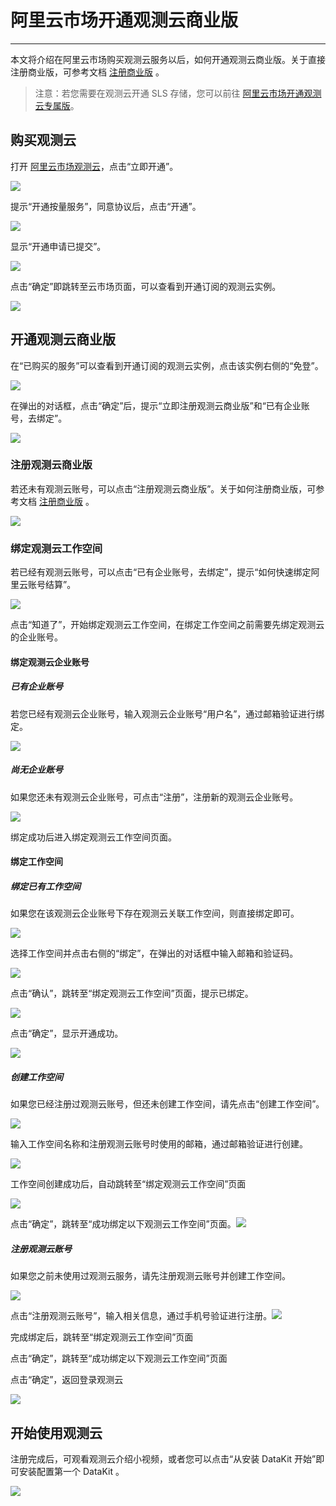 # 阿里云市场开通观测云商业版
---

本文将介绍在阿里云市场购买观测云服务以后，如何开通观测云商业版。关于直接注册商业版，可参考文档 [注册商业版](../billing/commercial-register.md) 。

> 注意：若您需要在观测云开通 SLS 存储，您可以前往 [阿里云市场开通观测云专属版](../billing/commercial-aliyun-sls.md)。

## 购买观测云 

打开 [阿里云市场观测云](https://market.aliyun.com/products/56838014/cmgj00053362.html?spm=5176.19720258.J_3207526240.210.62c176f4i6AFbF)，点击“立即开通”。

![](img/2-commercial-1107.png)

提示“开通按量服务”，同意协议后，点击“开通”。

![](img/3-commercial-1107.png)

显示“开通申请已提交”。

![](img/4-commercial-1107.png)

点击“确定”即跳转至云市场页面，可以查看到开通订阅的观测云实例。

![](img/10.aliyun_market_1.png)

## 开通观测云商业版

在“已购买的服务”可以查看到开通订阅的观测云实例，点击该实例右侧的“免登”。

![](img/12.aliyun_2.png)

在弹出的对话框，点击“确定”后，提示“立即注册观测云商业版”和“已有企业账号，去绑定”。

![](img/10.aliyun_market_2.png)

### 注册观测云商业版

若还未有观测云账号，可以点击“注册观测云商业版”。关于如何注册商业版，可参考文档 [注册商业版](../billing/commercial-register.md) 。

![](img/10.aliyun_market_3.png)

### 绑定观测云工作空间

若已经有观测云账号，可以点击“已有企业账号，去绑定”，提示“如何快速绑定阿里云账号结算”。

![](img/12.aliyun_4.png)

点击“知道了”，开始绑定观测云工作空间，在绑定工作空间之前需要先绑定观测云的企业账号。

#### 绑定观测云企业账号

##### 已有企业账号

若您已经有观测云企业账号，输入观测云企业账号“用户名”，通过邮箱验证进行绑定。

![](img/1-aliyun-commercial.png)

##### 尚无企业账号

如果您还未有观测云企业账号，可点击“注册”，注册新的观测云企业账号。

![](img/12.aliyun_6.png)

绑定成功后进入绑定观测云工作空间页面。

#### 绑定工作空间

##### 绑定已有工作空间

如果您在该观测云企业账号下存在观测云关联工作空间，则直接绑定即可。

![](img/7.aliyun_sls_5.png)

选择工作空间并点击右侧的“绑定”，在弹出的对话框中输入邮箱和验证码。

![](img/1-aliyun-1109.png)

点击“确认”，跳转至“绑定观测云工作空间”页面，提示已绑定。

![](img/2-aliyun-sls.png)

点击“确定”，显示开通成功。

![](img/3-aliyun-1109.png)

##### 创建工作空间

如果您已经注册过观测云账号，但还未创建工作空间，请先点击“创建工作空间”。

![](img/1-1-commercial-aliyun.png)

输入工作空间名称和注册观测云账号时使用的邮箱，通过邮箱验证进行创建。

![](img/5-aliyun-commercial.png)

工作空间创建成功后，自动跳转至“绑定观测云工作空间”页面

![](img/5-commercial-1108.png)

点击“确定”，跳转至“成功绑定以下观测云工作空间”页面。![](img/6-commercial-1108.png)

##### 注册观测云账号

如果您之前未使用过观测云服务，请先注册观测云账号并创建工作空间。

![](img/1-2-commercial-aliyun.png)

点击“注册观测云账号”，输入相关信息，通过手机号验证进行注册。![](img/3-aliyun-commercial.png)

完成绑定后，跳转至“绑定观测云工作空间”页面

点击“确定”，跳转至“成功绑定以下观测云工作空间”页面

点击“确定”，返回登录观测云

![](img/7.aliyun_sls_9.png)

## 开始使用观测云

注册完成后，可观看观测云介绍小视频，或者您可以点击“从安装 DataKit 开始”即可安装配置第一个 DataKit 。

![](img/1-free-start-1109.png)
